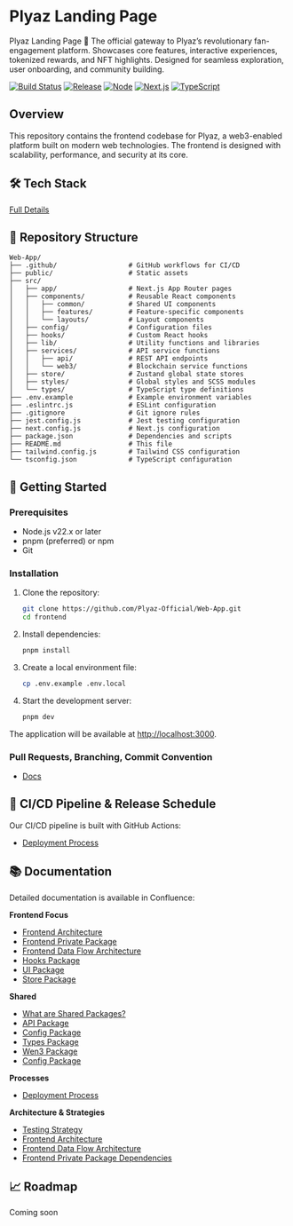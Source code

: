 # Plyaz Landing Page 
Plyaz Landing Page 🚀 The official gateway to Plyaz’s revolutionary fan-engagement platform. Showcases core features, interactive experiences, tokenized rewards, and NFT highlights. Designed for seamless exploration, user onboarding, and community building.

[![Build Status](https://img.shields.io/badge/build-passing-brightgreen)]()
[![Release](https://img.shields.io/badge/release-v0.1.0-blue)]()
[![Node](https://img.shields.io/badge/node-v22.x-green)]()
[![Next.js](https://img.shields.io/badge/next.js-v15.x-black)]()
[![TypeScript](https://img.shields.io/badge/typescript-v5.x-blue)]()

## Overview

This repository contains the frontend codebase for Plyaz, a web3-enabled platform built on modern web technologies. The frontend is designed with scalability, performance, and security at its core.

## 🛠️ Tech Stack

[Full Details](https://plyaz.atlassian.net/wiki/spaces/SD/pages/655410/Plyaz+Tech+Stack)

## 📂 Repository Structure

```
Web-App/
├── .github/                  # GitHub workflows for CI/CD
├── public/                   # Static assets
├── src/
│   ├── app/                  # Next.js App Router pages
│   ├── components/           # Reusable React components
│   │   ├── common/           # Shared UI components
│   │   ├── features/         # Feature-specific components
│   │   └── layouts/          # Layout components
│   ├── config/               # Configuration files
│   ├── hooks/                # Custom React hooks
│   ├── lib/                  # Utility functions and libraries
│   ├── services/             # API service functions
│   │   ├── api/              # REST API endpoints
│   │   └── web3/             # Blockchain service functions
│   ├── store/                # Zustand global state stores
│   ├── styles/               # Global styles and SCSS modules
│   └── types/                # TypeScript type definitions
├── .env.example              # Example environment variables
├── .eslintrc.js              # ESLint configuration
├── .gitignore                # Git ignore rules
├── jest.config.js            # Jest testing configuration
├── next.config.js            # Next.js configuration
├── package.json              # Dependencies and scripts
├── README.md                 # This file
├── tailwind.config.js        # Tailwind CSS configuration
└── tsconfig.json             # TypeScript configuration
```

## 🚀 Getting Started

### Prerequisites

- Node.js v22.x or later
- pnpm (preferred) or npm
- Git

### Installation

1. Clone the repository:
   ```bash
   git clone https://github.com/Plyaz-Official/Web-App.git
   cd frontend
   ```

2. Install dependencies:
   ```bash
   pnpm install
   ```

3. Create a local environment file:
   ```bash
   cp .env.example .env.local
   ```

4. Start the development server:
   ```bash
   pnpm dev
   ```

The application will be available at [http://localhost:3000](http://localhost:3000).

### Pull Requests, Branching, Commit Convention

- [Docs](https://plyaz.atlassian.net/wiki/spaces/SD/pages/1146927/Pull+Request+Branching+Commit+Requirements)

## 🔄 CI/CD Pipeline & Release Schedule

Our CI/CD pipeline is built with GitHub Actions:

- [Deployment Process](https://plyaz.atlassian.net/wiki/spaces/SD/pages/1212418/Deployment)

## 📚 Documentation

Detailed documentation is available in Confluence:

**Frontend Focus**
- [Frontend Architecture](https://plyaz.atlassian.net/wiki/spaces/SD/pages/950287/Frontend+Architecture)
- [Frontend Private Package](https://plyaz.atlassian.net/wiki/spaces/SD/pages/753800/Frontend+Private+Package+Dependencies?atlOrigin=eyJpIjoiZWQ0ODM5OGZjMDYzNGU2YTk3NDgyNWVkYzBkY2Q1MjAiLCJwIjoiYyJ9)
- [Frontend Data Flow Architecture](https://plyaz.atlassian.net/wiki/spaces/SD/pages/753750/Frontend+Data+Flow+Architecture?atlOrigin=eyJpIjoiMGVjOWRhOGYxNTc1NGFlNWEyOWIwNGZiODA5ZTYzYWIiLCJwIjoiYyJ9)
- [Hooks Package](https://plyaz.atlassian.net/wiki/spaces/SD/pages/655510/Hooks+Package?atlOrigin=eyJpIjoiNTU5ZDMyYmY5YmY1NDlkNWFiMDAzY2FmZDM1M2JhY2QiLCJwIjoiYyJ9)
- [UI Package](https://plyaz.atlassian.net/wiki/spaces/SD/pages/655450/UI+Package?atlOrigin=eyJpIjoiZTk0Nzk0NDM3NmRmNGYyM2IyYjIyMGMxN2E4Njk2ODUiLCJwIjoiYyJ9)
- [Store Package](https://plyaz.atlassian.net/wiki/spaces/SD/pages/786490/Store+Package?atlOrigin=eyJpIjoiMTQwZWRmN2I1MWYxNDAwNmIyNzQwNTcyMGEwMzI4NzkiLCJwIjoiYyJ9)

**Shared**
- [What are Shared Packages?](https://plyaz.atlassian.net/wiki/spaces/SD/pages/950482/What+are+Shared+Packages?atlOrigin=eyJpIjoiYjYyZDlmNDQ1NmRjNDdjZDg0MjU5ZTMwYjg0NTkxZGEiLCJwIjoiYyJ9)
- [API Package](https://plyaz.atlassian.net/wiki/spaces/SD/pages/950316/API+Package?atlOrigin=eyJpIjoiMTBjNTNhMjVkMDRlNDE1NzkwNTQxNzM1NTA0ZGI2NzYiLCJwIjoiYyJ9)
- [Config Package](https://plyaz.atlassian.net/wiki/spaces/SD/pages/950387/Config+Package?atlOrigin=eyJpIjoiZjM3NWZlMTBhZjMxNDk1NGFhZjkxYjEwZmM2NGJkZWMiLCJwIjoiYyJ9)
- [Types Package](https://plyaz.atlassian.net/wiki/spaces/SD/pages/950359/Types+Package?atlOrigin=eyJpIjoiNjgyMTZiMzIxYTE1NDMwN2JlYmZkYjBiMjY3ODI1YWQiLCJwIjoiYyJ9)
- [Wen3 Package](https://plyaz.atlassian.net/wiki/spaces/SD/pages/950332/Web3+Package?atlOrigin=eyJpIjoiOWQzZTBhNjM1NDA2NGQwOWI1NjY1ZGE0YjFmZTRmYTUiLCJwIjoiYyJ9)
- [Config Package](https://plyaz.atlassian.net/wiki/spaces/SD/pages/950387/Config+Package?atlOrigin=eyJpIjoiZjM3NWZlMTBhZjMxNDk1NGFhZjkxYjEwZmM2NGJkZWMiLCJwIjoiYyJ9)

**Processes**
- [Deployment Process](https://plyaz.atlassian.net/wiki/spaces/SD/pages/1212418/Deployment)

**Architecture & Strategies**
- [Testing Strategy](https://plyaz.atlassian.net/wiki/spaces/SD/pages/1310734/Testing+Strategy)
- [Frontend Architecture](https://plyaz.atlassian.net/wiki/spaces/SD/pages/950287/Frontend+Architecture)
- [Frontend Data Flow Architecture](https://plyaz.atlassian.net/wiki/spaces/SD/pages/753750/Frontend+Data+Flow+Architecture)
- [Frontend Private Package Dependencies](https://plyaz.atlassian.net/wiki/spaces/SD/pages/753800/Frontend+Private+Package+Dependencies)

## 📈 Roadmap

Coming soon
